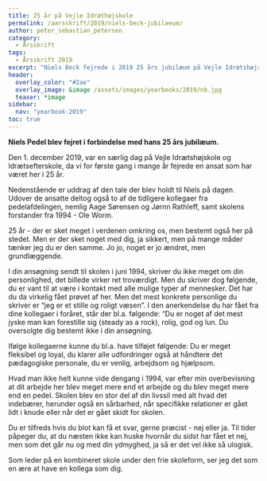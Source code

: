```yaml
---
title: 25 år på Vejle Idræthøjskole
permalink: /aarsskrift/2019/niels-beck-jubilaeum/
author: peter_sebastian_petersen
category:
  - Årsskrift
tags:
  - Årsskrift 2019
excerpt: "Niels Beck fejrede i 2019 25 års jubilæum på Vejle Idrætshøjskole som pedel - og den eneste der kender alle afkroge på skolen."
header:
  overlay_color: "#2ae"
  overlay_image: &image /assets/images/yearbooks/2019/nb.jpg
  teaser: *image
sidebar:
  nav: "yearbook-2019"
toc: true
---
```


**Niels Pedel blev fejret i forbindelse med hans 25 års jubilæum.**

Den 1. december 2019, var en særlig dag på Vejle Idrætshøjskole og Idrætsefterskole, da vi for første gang i mange år fejrede en ansat som har været her i 25 år. 

Nedenstående er uddrag af den tale der blev holdt til Niels på dagen. Udover de ansatte deltog også to af de tidligere kollegaer fra pedelafdelingen, nemlig Aage Sørensen og Jørnn Rathleff, samt skolens forstander fra 1994 - Ole Worm. 

25 år - der er sket meget i verdenen omkring os, men bestemt også her på stedet. Men er der sket noget med dig, ja sikkert, men på mange måder tænker jeg du er den samme. Jo jo, noget er jo ændret, men grundlæggende.

I din ansøgning sendt til skolen i juni 1994, skriver du ikke meget om din personlighed, det billede virker ret troværdigt. Men du skriver dog følgende, du er vant til at være i kontakt med alle mulige typer af mennesker. Det har du da virkelig fået prøvet af her. Men det mest konkrete personlige du skriver er “jeg er et stille og roligt væsen”. I den anerkendelse du har fået fra dine kollegaer i foråret, står der bl.a. følgende: “Du er noget af det mest jyske man kan forestille sig (steady as a rock), rolig, god og lun. Du oversolgte dig bestemt ikke i din ansøgning. 

Ifølge kollegaerne kunne du bl.a. have tilføjet følgende: Du er meget fleksibel og loyal, du klarer alle udfordringer også at håndtere det pædagogiske personale, du er venlig, arbejdsom og hjælpsom.

Hvad man ikke helt kunne vide dengang i 1994, var efter min overbevisning at dit arbejde her blev meget mere end et arbejde og du blev meget mere end en pedel. Skolen blev en stor del af din livssil med alt hvad det indebærer, herunder også en sårbarhed, når specifikke relationer er gået lidt i knude eller når det er gået skidt for skolen. 

Du er tilfreds hvis du blot kan få et svar, gerne præcist - nej eller ja. Til tider påpeger du, at du næsten ikke kan huske hvornår du sidst har fået et nej, men som det går nu og med din ydmyghed, ja så er det vel ikke så ulogisk.

Som leder på en kombineret skole under den frie skoleform, ser jeg det som en ære at have en kollega som dig. 
